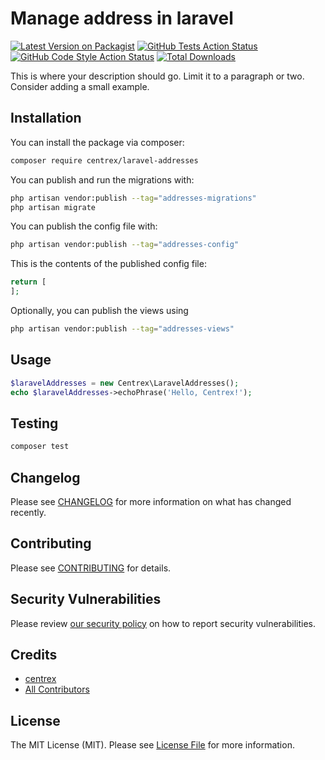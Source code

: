 # Manage address in laravel

[![Latest Version on Packagist](https://img.shields.io/packagist/v/centrex/laravel-addresses.svg?style=flat-square)](https://packagist.org/packages/centrex/laravel-addresses)
[![GitHub Tests Action Status](https://img.shields.io/github/actions/workflow/status/centrex/laravel-addresses/run-tests.yml?branch=main&label=tests&style=flat-square)](https://github.com/centrex/laravel-addresses/actions?query=workflow%3Arun-tests+branch%3Amain)
[![GitHub Code Style Action Status](https://img.shields.io/github/actions/workflow/status/centrex/laravel-addresses/fix-php-code-style-issues.yml?branch=main&label=code%20style&style=flat-square)](https://github.com/centrex/laravel-addresses/actions?query=workflow%3A"Fix+PHP+code+style+issues"+branch%3Amain)
[![Total Downloads](https://img.shields.io/packagist/dt/centrex/laravel-addresses?style=flat-square)](https://packagist.org/packages/centrex/laravel-addresses)

This is where your description should go. Limit it to a paragraph or two. Consider adding a small example.

## Installation

You can install the package via composer:

```bash
composer require centrex/laravel-addresses
```

You can publish and run the migrations with:

```bash
php artisan vendor:publish --tag="addresses-migrations"
php artisan migrate
```

You can publish the config file with:

```bash
php artisan vendor:publish --tag="addresses-config"
```

This is the contents of the published config file:

```php
return [
];
```

Optionally, you can publish the views using

```bash
php artisan vendor:publish --tag="addresses-views"
```

## Usage

```php
$laravelAddresses = new Centrex\LaravelAddresses();
echo $laravelAddresses->echoPhrase('Hello, Centrex!');
```

## Testing

```bash
composer test
```

## Changelog

Please see [CHANGELOG](CHANGELOG.md) for more information on what has changed recently.

## Contributing

Please see [CONTRIBUTING](CONTRIBUTING.md) for details.

## Security Vulnerabilities

Please review [our security policy](../../security/policy) on how to report security vulnerabilities.

## Credits

- [centrex](https://github.com/centrex)
- [All Contributors](../../contributors)

## License

The MIT License (MIT). Please see [License File](LICENSE.md) for more information.
